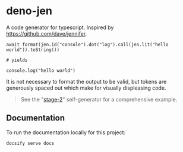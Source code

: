 # deno-jen

A code generator for typescript. Inspired by https://github.com/dave/jennifer.

```
await format(jen.id("console").dot("log").call(jen.lit("hello world")).toString())

# yields

console.log("hello world")
```

It is not necessary to format the output to be valid, but tokens are generously
spaced out which make for visually displeasing code.

> See the "[stage-2](scripts/generate.ts)" self-generator for a comprehensive
> example.

## Documentation
To run the documentation locally for this project:
```sh
docsify serve docs
```